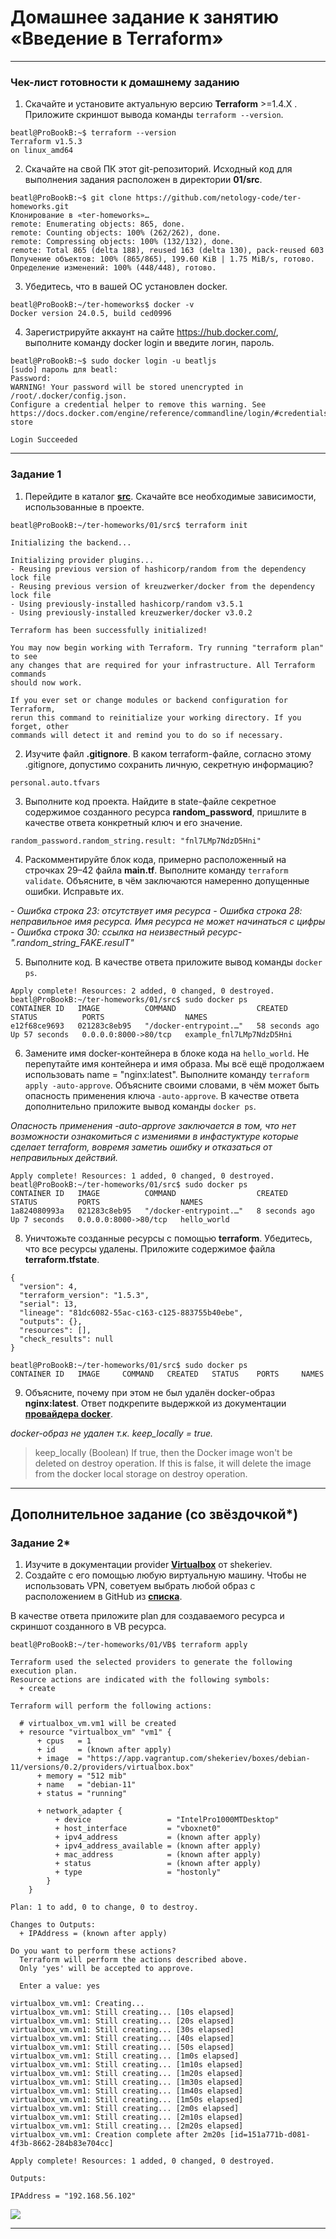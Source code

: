 # Домашнее задание к занятию «Введение в Terraform»

------

### Чек-лист готовности к домашнему заданию

1. Скачайте и установите актуальную версию **Terraform** >=1.4.X . Приложите скриншот вывода команды ```terraform --version```.

```
beatl@ProBookB:~$ terraform --version
Terraform v1.5.3
on linux_amd64
```

2. Скачайте на свой ПК этот git-репозиторий. Исходный код для выполнения задания расположен в директории **01/src**.

```
beatl@ProBookB:~$ git clone https://github.com/netology-code/ter-homeworks.git
Клонирование в «ter-homeworks»…
remote: Enumerating objects: 865, done.
remote: Counting objects: 100% (262/262), done.
remote: Compressing objects: 100% (132/132), done.
remote: Total 865 (delta 188), reused 163 (delta 130), pack-reused 603
Получение объектов: 100% (865/865), 199.60 KiB | 1.75 MiB/s, готово.
Определение изменений: 100% (448/448), готово.
```
3. Убедитесь, что в вашей ОС установлен docker.
```
beatl@ProBookB:~/ter-homeworks$ docker -v
Docker version 24.0.5, build ced0996
```
4. Зарегистрируйте аккаунт на сайте https://hub.docker.com/, выполните команду docker login и введите логин, пароль.

```
beatl@ProBookB:~$ sudo docker login -u beatljs
[sudo] пароль для beatl: 
Password: 
WARNING! Your password will be stored unencrypted in /root/.docker/config.json.
Configure a credential helper to remove this warning. See
https://docs.docker.com/engine/reference/commandline/login/#credentials-store

Login Succeeded

```

------

### Задание 1

1. Перейдите в каталог [**src**](https://github.com/netology-code/ter-homeworks/tree/main/01/src). Скачайте все необходимые зависимости, использованные в проекте. 

```
beatl@ProBookB:~/ter-homeworks/01/src$ terraform init

Initializing the backend...

Initializing provider plugins...
- Reusing previous version of hashicorp/random from the dependency lock file
- Reusing previous version of kreuzwerker/docker from the dependency lock file
- Using previously-installed hashicorp/random v3.5.1
- Using previously-installed kreuzwerker/docker v3.0.2

Terraform has been successfully initialized!

You may now begin working with Terraform. Try running "terraform plan" to see
any changes that are required for your infrastructure. All Terraform commands
should now work.

If you ever set or change modules or backend configuration for Terraform,
rerun this command to reinitialize your working directory. If you forget, other
commands will detect it and remind you to do so if necessary.

```

2. Изучите файл **.gitignore**. В каком terraform-файле, согласно этому .gitignore, допустимо сохранить личную, секретную информацию?

```
personal.auto.tfvars
```

3. Выполните код проекта. Найдите  в state-файле секретное содержимое созданного ресурса **random_password**, пришлите в качестве ответа конкретный ключ и его значение.

```
random_password.random_string.result: "fnl7LMp7NdzD5Hni"
```

4. Раскомментируйте блок кода, примерно расположенный на строчках 29–42 файла **main.tf**.
Выполните команду ```terraform validate```. Объясните, в чём заключаются намеренно допущенные ошибки. Исправьте их.

_- Ошибка строка 23: отсутствует имя ресурса_
_- Ошибка строка 28: неправильное имя ресурса. Имя ресурса не может начинаться с цифры_
_- Ошибка строка 30: ссылка на неизвестный ресурс-".random_string_FAKE.resulT"_ 

5. Выполните код. В качестве ответа приложите вывод команды ```docker ps```.

```
Apply complete! Resources: 2 added, 0 changed, 0 destroyed.
beatl@ProBookB:~/ter-homeworks/01/src$ sudo docker ps
CONTAINER ID   IMAGE          COMMAND                  CREATED          STATUS          PORTS                  NAMES
e12f68ce9693   021283c8eb95   "/docker-entrypoint.…"   58 seconds ago   Up 57 seconds   0.0.0.0:8000->80/tcp   example_fnl7LMp7NdzD5Hni
```

6. Замените имя docker-контейнера в блоке кода на ```hello_world```. Не перепутайте имя контейнера и имя образа. Мы всё ещё продолжаем использовать name = "nginx:latest". Выполните команду ```terraform apply -auto-approve```.
Объясните своими словами, в чём может быть опасность применения ключа  ```-auto-approve```. В качестве ответа дополнительно приложите вывод команды ```docker ps```.

_Опасность применения -auto-approve заключается в том, что нет возможности ознакомиться с измениями в инфастуктуре которые сделает terraform, вовремя заметиь ошибку и отказаться от неправильных действий._

```
Apply complete! Resources: 1 added, 0 changed, 0 destroyed.
beatl@ProBookB:~/ter-homeworks/01/src$ sudo docker ps
CONTAINER ID   IMAGE          COMMAND                  CREATED         STATUS         PORTS                  NAMES
1a824080993a   021283c8eb95   "/docker-entrypoint.…"   8 seconds ago   Up 7 seconds   0.0.0.0:8000->80/tcp   hello_world
```

8. Уничтожьте созданные ресурсы с помощью **terraform**. Убедитесь, что все ресурсы удалены. Приложите содержимое файла **terraform.tfstate**.

```
{
  "version": 4,
  "terraform_version": "1.5.3",
  "serial": 13,
  "lineage": "81dc6082-55ac-c163-c125-883755b40ebe",
  "outputs": {},
  "resources": [],
  "check_results": null
}
```

```
beatl@ProBookB:~/ter-homeworks/01/src$ sudo docker ps 
CONTAINER ID   IMAGE     COMMAND   CREATED   STATUS    PORTS     NAMES
```

9. Объясните, почему при этом не был удалён docker-образ **nginx:latest**. Ответ подкрепите выдержкой из документации [**провайдера docker**](https://docs.comcloud.xyz/providers/kreuzwerker/docker/latest/docs).  

_docker-образ не удален т.к. keep_locally = true._


> keep_locally (Boolean) If true, then the Docker image won't be deleted on destroy operation. If this is false, it will delete the image from the docker local storage on destroy operation.


------

## Дополнительное задание (со звёздочкой*)

### Задание 2*

1. Изучите в документации provider [**Virtualbox**](https://docs.comcloud.xyz/providers/shekeriev/virtualbox/latest/docs) от 
shekeriev.
2. Создайте с его помощью любую виртуальную машину. Чтобы не использовать VPN, советуем выбрать любой образ с расположением в GitHub из [**списка**](https://www.vagrantbox.es/).

В качестве ответа приложите plan для создаваемого ресурса и скриншот созданного в VB ресурса. 

```
beatl@ProBookB:~/ter-homeworks/01/VB$ terraform apply

Terraform used the selected providers to generate the following execution plan.
Resource actions are indicated with the following symbols:
  + create

Terraform will perform the following actions:

  # virtualbox_vm.vm1 will be created
  + resource "virtualbox_vm" "vm1" {
      + cpus   = 1
      + id     = (known after apply)
      + image  = "https://app.vagrantup.com/shekeriev/boxes/debian-11/versions/0.2/providers/virtualbox.box"
      + memory = "512 mib"
      + name   = "debian-11"
      + status = "running"

      + network_adapter {
          + device                 = "IntelPro1000MTDesktop"
          + host_interface         = "vboxnet0"
          + ipv4_address           = (known after apply)
          + ipv4_address_available = (known after apply)
          + mac_address            = (known after apply)
          + status                 = (known after apply)
          + type                   = "hostonly"
        }
    }

Plan: 1 to add, 0 to change, 0 to destroy.

Changes to Outputs:
  + IPAddress = (known after apply)

Do you want to perform these actions?
  Terraform will perform the actions described above.
  Only 'yes' will be accepted to approve.

  Enter a value: yes

virtualbox_vm.vm1: Creating...
virtualbox_vm.vm1: Still creating... [10s elapsed]
virtualbox_vm.vm1: Still creating... [20s elapsed]
virtualbox_vm.vm1: Still creating... [30s elapsed]
virtualbox_vm.vm1: Still creating... [40s elapsed]
virtualbox_vm.vm1: Still creating... [50s elapsed]
virtualbox_vm.vm1: Still creating... [1m0s elapsed]
virtualbox_vm.vm1: Still creating... [1m10s elapsed]
virtualbox_vm.vm1: Still creating... [1m20s elapsed]
virtualbox_vm.vm1: Still creating... [1m30s elapsed]
virtualbox_vm.vm1: Still creating... [1m40s elapsed]
virtualbox_vm.vm1: Still creating... [1m50s elapsed]
virtualbox_vm.vm1: Still creating... [2m0s elapsed]
virtualbox_vm.vm1: Still creating... [2m10s elapsed]
virtualbox_vm.vm1: Still creating... [2m20s elapsed]
virtualbox_vm.vm1: Creation complete after 2m20s [id=151a771b-d081-4f3b-8662-284b83e704cc]

Apply complete! Resources: 1 added, 0 changed, 0 destroyed.

Outputs:

IPAddress = "192.168.56.102"
```

![](img1.png)

------


